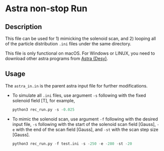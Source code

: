 # Astra non-stop Run

## Description
This file can be used for 1) mimicking the solenoid scan, and 2) looping all of the particle distribution `.ini` files under 
the same directory. 

This file is only functional on macOS. For Windows or LINUX, you need to download other astra programs from [Astra (Desy)](http://www.desy.de/~mpyflo/).



## Usage
The `astra_in.in` is the parent astra input file for further modifications.
 - To simulate all `.ini` files, use argument `-s` following with the fixed solenoid field [T], for example, 
    ```python
    python3 rec_run.py -s -0.025
    ```
 - To mimic the solenoid scan, use argument `-f` following with the desired input file, `-s` following with the 
start of the solenoid scan field [Gauss], `-e` with the end of the scan field [Gauss], and `-st` with the scan step size 
[Gauss].
    ```python
    python3 rec_run.py -f test.ini -s -250 -e -280 -st -20
    ```
   
